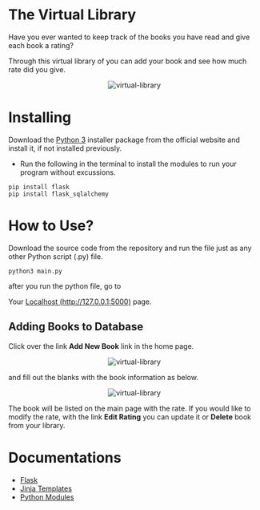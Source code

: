 # The Virtual Library

Have you ever wanted to keep track of the books you have read and give each book a rating?

Through this virtual library of you can add your book and see how much rate did you give.

<p align="center">
  <img src="https://i.ibb.co/TtnK56H/Screenshot-2022-04-19-at-21-14-55.png" alt="virtual-library"/>
</p>

# Installing
Download the [Python 3](https://python.org) installer package from the official website and install it, if not installed previously.

* Run the following in the terminal to install the modules to run your program without excussions.
```
pip install flask
pip install flask_sqlalchemy
```

# How to Use?

Download the source code from the repository and run the file just as any other Python script (.py) file.
```
python3 main.py
```
after you run the python file, go to

Your [Localhost (http://127.0.0.1:5000)](http://127.0.0.1:5000) page.

## Adding Books to Database

Click over the link **Add New Book** link in the home page.

<p align="center">
  <img src="https://i.ibb.co/2WR4Th4/Screenshot-2022-04-19-at-21-12-40.png" alt="virtual-library"/>
</p>

and fill out the blanks with the book information as below.

<p align="center">
  <img src="https://i.ibb.co/Z8NS5dY/Screenshot-2022-04-19-at-21-13-20.png" alt="virtual-library"/>
</p>

The book will be listed on the main page with the rate. If you would like to modify the rate, with the link **Edit Rating** you can update it or **Delete** book from your library. 

# Documentations

* [Flask](https://flask.palletsprojects.com/en/2.1.x/)
* [Jinja Templates](https://jinja.palletsprojects.com/en/3.1.x/)
* [Python Modules](https://www.pypi.org)


